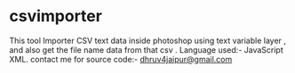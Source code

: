 # csvimporter
This tool Importer CSV text data inside photoshop using text variable layer , and also get the file name data from that csv .
Language used:- JavaScript XML. 
contact me for source code:- dhruv4jaipur@gmail.com
